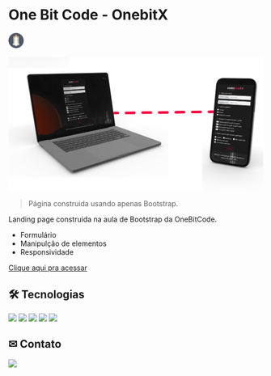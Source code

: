 # One Bit Code - OnebitX

<img src='./assets/FAVICON-SPACEX.PNG' width=30>

![preview](./.github/preview.png)

> Página construida usando apenas Bootstrap.

Landing page construida na aula de Bootstrap da OneBitCode.

- Formulário
- Manipulção de elementos
- Responsividade

[Clique aqui pra acessar]()

## 🛠 Tecnologias

<img src="https://cdn.jsdelivr.net/gh/devicons/devicon/icons/html5/html5-original.svg" width = 40/>
<img src="https://cdn.jsdelivr.net/gh/devicons/devicon/icons/css3/css3-original.svg" width = 40/>
<img src="https://cdn.jsdelivr.net/gh/devicons/devicon/icons/sass/sass-original.svg" width = 40 />            
<img src="https://cdn.jsdelivr.net/gh/devicons/devicon/icons/bootstrap/bootstrap-plain.svg" width = 40 />
<img src="https://cdn.jsdelivr.net/gh/devicons/devicon/icons/git/git-original.svg" width = 40/>

## ✉ Contato

<a href = "https://t.me/Carloscunha611" target = '_blank'><img src='https://img.shields.io/badge/Telegram-2CA5E0?style=for-the-badge&logo=telegram&logoColor=white' target = '_blank' >
